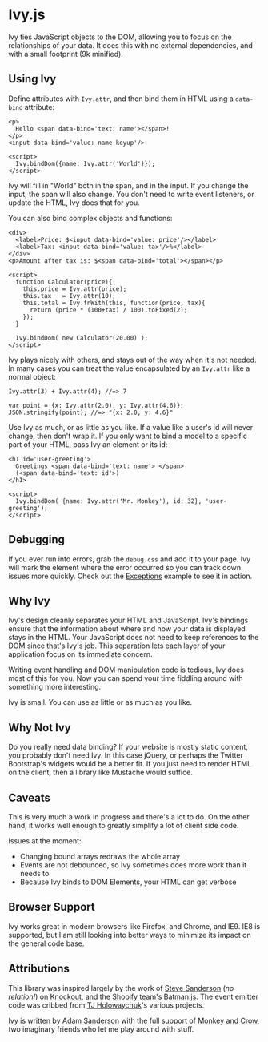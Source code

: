 Ivy.js
======
Ivy ties JavaScript objects to the DOM, allowing you to focus on the 
relationships of your data.  It does this with no external dependencies,
and with a small footprint (9k minified).

Using Ivy
---------
Define attributes with `Ivy.attr`, and then bind them in HTML using a `data-bind` attribute:

    <p>
      Hello <span data-bind='text: name'></span>!
    </p>
    <input data-bind='value: name keyup'/>
    
    <script>
      Ivy.bindDom({name: Ivy.attr('World')});
    </script>

Ivy will fill in "World" both in the span, and in the input.  If you change the 
input, the span will also change.  You don't need to write event listeners, or 
update the HTML, Ivy does that for you.

You can also bind complex objects and functions:

    <div>
      <label>Price: $<input data-bind='value: price'/></label>
      <label>Tax: <input data-bind='value: tax'/>%</label>
    </div>
    <p>Amount after tax is: $<span data-bind='total'></span></p>
    
    <script>
      function Calculator(price){
        this.price = Ivy.attr(price);
        this.tax   = Ivy.attr(10);
        this.total = Ivy.fnWith(this, function(price, tax){
          return (price * (100+tax) / 100).toFixed(2);
        });
      }
      
      Ivy.bindDom( new Calculator(20.00) );
    </script>

Ivy plays nicely with others, and stays out of the way when it's not needed.
In many cases you can treat the value encapsulated by an `Ivy.attr` like a 
normal object:

    Ivy.attr(3) + Ivy.attr(4); //=> 7
    
    var point = {x: Ivy.attr(2.0), y: Ivy.attr(4.6)};
    JSON.stringify(point); //=> "{x: 2.0, y: 4.6}"

Use Ivy as much, or as little as you like.  If a value like a user's id will 
never change, then don't wrap it.  If you only want to bind a model to a 
specific part of your HTML, pass Ivy an element or its id:

    <h1 id='user-greeting'>
      Greetings <span data-bind='text: name'> </span> 
      (<span data-bind='text: id'>)
    </h1>

    <script>
      Ivy.bindDom( {name: Ivy.attr('Mr. Monkey'), id: 32}, 'user-greeting');
    </script>

Debugging
---------
If you ever run into errors, grab the `debug.css` and add it to your page.
Ivy will mark the element where the error occurred so you can track down issues
more quickly.  Check out the [Exceptions](examples/exceptions.html) example to see it in action.

Why Ivy
-------
Ivy's design cleanly separates your HTML and JavaScript.  Ivy's bindings ensure 
that the information about where and how your data is displayed stays in the 
HTML.  Your JavaScript does not need to keep references to the DOM since that's 
Ivy's job.  This separation lets each layer of your application focus on its 
immediate concern.

Writing event handling and DOM manipulation code is tedious, Ivy does most of 
this for you.  Now you can spend your time fiddling around with something more 
interesting.

Ivy is small.  You can use as little or as much as you like.

Why Not Ivy
-----------
Do you really need data binding?  If your website is mostly static content, you 
probably don't need Ivy.  In this case jQuery, or perhaps the Twitter Bootstrap's
widgets would be a better fit.  If you just need to render HTML on the client,
then a library like Mustache would suffice.

Caveats
-------
This is very much a work in progress and there's a lot to do.  On the other 
hand, it works well enough to greatly simplify a lot of client side code.

Issues at the moment:

* Changing bound arrays redraws the whole array
* Events are not debounced, so Ivy sometimes does more work than it needs to
* Because Ivy binds to DOM Elements, your HTML can get verbose

Browser Support
---------------
Ivy works great in modern browsers like Firefox, and Chrome, and IE9.  IE8 is 
supported, but I am still looking into better ways to minimize its impact on the 
general code base.

Attributions
------------
This library was inspired largely by the work of [Steve Sanderson](https://github.com/SteveSanderson) (_no relation!_)
on [Knockout](https://github.com/SteveSanderson/knockout), and the [Shopify](https://github.com/Shopify) 
team's [Batman.js](https://github.com/Shopify/batman).  The event emitter code was cribbed from
[TJ Holowaychuk](https://github.com/visionmedia)'s various projects.

Ivy is written by [Adam Sanderson](https://github.com/adamsanderson) with the full support of 
[Monkey and Crow](http://monkeyandcrow.com), two imaginary friends who let me play around with stuff.